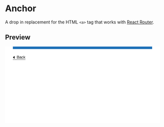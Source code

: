 Anchor
======

A drop in replacement for the HTML `<a>` tag that works with [React Router].


Preview
-------

![Preview][Preview]


[React Router]: https://reacttraining.com/react-router/
[Preview]: ../../__image_snapshots__/storyshots-itest-ts-image-storyshots-components-back-link-text-1-snap.png
